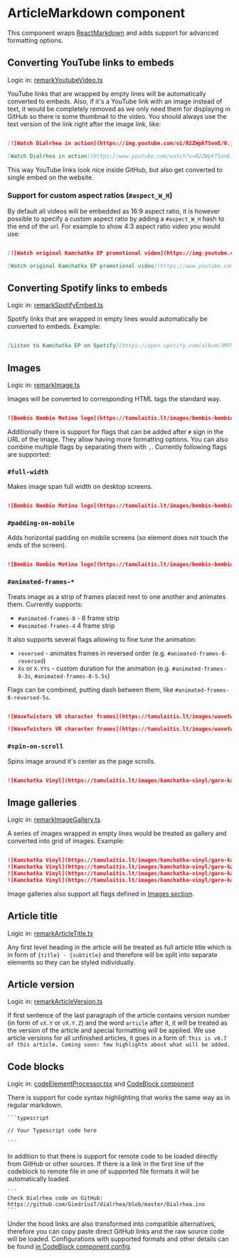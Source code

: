 # ArticleMarkdown component

This component wraps [ReactMarkdown](https://github.com/remarkjs/react-markdown) and adds support for advanced formatting options.


## Converting YouTube links to embeds

Logic in: [remarkYoutubeVideo.ts](./utils/remarkYoutubeVideo.ts)

YouTube links that are wrapped by empty lines will be automatically converted to embeds. Also, if it's a YouTube link with an image instead of text, it would be completely removed as we only need them for displaying in GitHub so there is some thumbnail to the video. You should always use the text version of the link right after the image link, like:

```markdown

[![Watch Dialrhea in action](https://img.youtube.com/vi/R2ZWpkTSonE/0.jpg)](https://www.youtube.com/watch?v=R2ZWpkTSonE)

[Watch Dialrhea in action](https://www.youtube.com/watch?v=R2ZWpkTSonE)

```

This way YouTube links look nice inside GitHub, but also get converted to single embed on the website.


### Support for custom aspect ratios (`#aspect_W_H`)

By default all videos will be embedded as 16:9 aspect ratio, it is however possible to specify a custom aspect ratio by adding a `#aspect_W_H` hash to the end of the url. For example to show 4:3 aspect ratio video you would use:

```markdown

[![Watch original Kamchatka EP promotional video](https://img.youtube.com/vi/Xfbk_47v_1w/0.jpg)](https://www.youtube.com/watch?v=Xfbk_47v_1w)

[Watch original Kamchatka EP promotional video](https://www.youtube.com/watch?v=Xfbk_47v_1w#aspect_4_3)

```


## Converting Spotify links to embeds
Logic in: [remarkSpotifyEmbed.ts](./utils/remarkSpotifyEmbed.ts)

Spotify links that are wrapped in empty lines would automatically be converted to embeds. Example:

```markdown

[Listen to Kamchatka EP on Spotify](https://open.spotify.com/album/3MFM6vUUTnfpY3vG2Wu7vI)

```


## Images
Logic in: [remarkImage.ts](./utils/remarkImage.ts)

Images will be converted to corresponding HTML tags the standard way.

```markdown

![Bembis Bembio Motina logo](https://tamulaitis.lt/images/bembis-bembio-motina/bembis-bembio-motina-logo-strip.webp)

```

Additionally there is support for flags that can be added after `#` sign in the URL of the image. They allow having more formatting options. You can also combine multiple flags by separating them with `,`. Currently following flags are supported:


### `#full-width`

Makes image span full width on desktop screens.

```markdown

![Bembis Bembio Motina logo](https://tamulaitis.lt/images/bembis-bembio-motina/bembis-bembio-motina-logo-strip.webp#full-width)

```


### `#padding-on-mobile`

Adds horizontal padding on mobile screens (so element does not touch the ends of the screen).

```markdown

![Bembis Bembio Motina logo](https://tamulaitis.lt/images/bembis-bembio-motina/bembis-bembio-motina-logo-strip.webp#padding-on-mobile)

```

### `#animated-frames-*`

Treats image as a strip of frames placed next to one another and animates them. Currently supports:
- `#animated-frames-8` - 8 frame strip
- `#animated-frames-4` 4 frame strip

It also supports several flags allowing to fine tune the animation:
- `reversed` - animates frames in reversed order (e.g. `#animated-frames-8-reversed`)
- `Xs` or `X.YYs` - custom duration for the animation (e.g. `#animated-frames-8-3s`, `#animated-frames-8-5.5s`)

Flags can be combined, putting dash between them, like `#animated-frames-8-reversed-5s`.

```markdown

![WaveTwisters VR character frames](https://tamulaitis.lt/images/wavetwisters-vr/honey-side-walk-8.webp#animated-frames-8)

![WaveTwisters VR character frames](https://tamulaitis.lt/images/wavetwisters-vr/honey-side-walk-8.webp#animated-frames-8-reversed-5s)

```


### `#spin-on-scroll`

Spins image around it's center as the page scrolls.

```markdown

![Kamchatka Vinyl](https://tamulaitis.lt/images/kamchatka-vinyl/garo-kamchatka-ep-vinyl.webp#spin-on-scroll)

```


## Image galleries
Logic in: [remarkImageGallery.ts](./utils/remarkImageGallery.ts)

A series of images wrapped in empty lines would be treated as gallery and converted into grid of images. Example:

```markdown

![Kamchatka Vinyl](https://tamulaitis.lt/images/kamchatka-vinyl/garo-kamchatka-ep-vinyl-horizontal.jpg)
![Kamchatka Vinyl](https://tamulaitis.lt/images/kamchatka-vinyl/garo-kamchatka-ep-vinyl-horizontal.jpg)
![Kamchatka Vinyl](https://tamulaitis.lt/images/kamchatka-vinyl/garo-kamchatka-ep-vinyl-horizontal.jpg)
![Kamchatka Vinyl](https://tamulaitis.lt/images/kamchatka-vinyl/garo-kamchatka-ep-vinyl-horizontal.jpg)

```

Image galleries also support all flags defined in [Images section](#images).


## Article title
Logic in: [remarkArticleTitle.ts](./utils/remarkArticleTitle.ts)

Any first level heading in the article will be treated as full article title which is in form of `{title} - {subtitle}` and therefore will be split into separate elements so they can be styled individually.


## Article version
Logic in: [remarkArticleVersion.ts](./utils/remarkArticleVersion.ts)

If first sentence of the last paragraph of the article contains version number (in form of `vX.Y` or `vX.Y.Z`) and the word `article` after it, it will be treated as the version of the article and special formatting will be applied. We use article versions for all unfinished articles, it goes in a form of: `This is v0.7 of this article. Coming soon: few highlights about what will be added.`


## Code blocks
Logic in: [codeElementProcessor.tsx](./utils/codeElementProcessor.tsx) and [CodeBlock component](../CodeBlock/CodeBlock.tsx)

There is support for code syntax highlighting that works the same way as in regular markdown.

````
```typescript

// Your Typescript code here

```
````

In addition to that there is support for remote code to be loaded directly from GitHub or other sources. If there is a link in the first line of the codeblock to remote file in one of supported file formats it will be automatically loaded.

````
```
Check Dialrhea code on GitHub: https://github.com/GiedriusT/dialrhea/blob/master/Dialrhea.ino
```
````

Under the hood links are also transformed into compatible alternatives, therefore you can copy paste direct GitHub links and the raw source code will be loaded. Configurations with supported formats and other details can be found [in CodeBlock component config](../CodeBlock/config.ts).